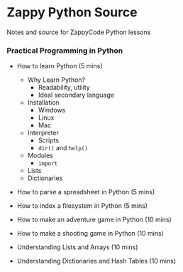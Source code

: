 # Zappy Python Source

Notes and source for ZappyCode Python lessons

### Practical Programming in Python

* How to learn Python (5 mins)
  - Why Learn Python?
    * Readability, utility
    * Ideal secondary language
  - Installation
    * Windows
    * Linux
    * Mac
  - Interpreter
    * Scripts
    * `dir()` and `help()`
  - Modules
    * `import`
  - Lists
  - Dictionaries

* How to parse a spreadsheet in Python (5 mins)
* How to index a filesystem in Python (5 mins)

* How to make an adventure game in Python (10 mins)
* How to make a shooting game in Python (10 mins)

* Understanding Lists and Arrays (10 mins)
* Understanding Dictionaries and Hash Tables (10 mins)


